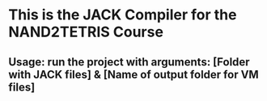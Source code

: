 <H1>This is the JACK Compiler for the NAND2TETRIS Course</H1>
<H2>Usage: run the project with arguments: [Folder with JACK files] & [Name of output folder for VM files]